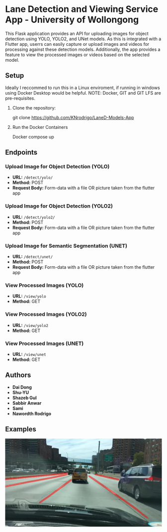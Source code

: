 
# Lane Detection and Viewing Service App - University of Wollongong

This Flask application provides an API for uploading images for object detection using YOLO, YOLO2, and UNet models.
As this is integrated with a Flutter app, userrs can easily capture or upload images and videos for processing against these detection models. 
Additionally, the app provides a feature to view the processed images or videos based on the selected model.

## Setup

Ideally I reccommed to run this in a Linux enviroment, if running in windows using Docker Desktop would be helpful. 
NOTE: Docker, GIT and GIT LFS are pre-requisites.

1. Clone the repository:


   git clone https://github.com/KNrodrigo/LaneD-Models-App

2. Run the Docker Containers

   Docker compose up



## Endpoints

### Upload Image for Object Detection (YOLO)

- **URL:** `/detect/yolo/`
- **Method:** POST
- **Request Body:** Form-data with a file OR picture taken from the flutter app

### Upload Image for Object Detection (YOLO2)

- **URL:** `/detect/yolo2/`
- **Method:** POST
- **Request Body:** Form-data with a file OR picture taken from the flutter app

### Upload Image for Semantic Segmentation (UNET)

- **URL:** `/detect/unet/`
- **Method:** POST
- **Request Body:** Form-data with a file OR picture taken from the flutter app

### View Processed Images (YOLO)

- **URL:** `/view/yolo`
- **Method:** GET

### View Processed Images (YOLO2)

- **URL:** `/view/yolo2`
- **Method:** GET

### View Processed Images (UNET)

- **URL:** `/view/unet`
- **Method:** GET

## Authors

- **Dai Dong** 
- **Shu-YU**
- **Shazeb Gul** 
- **Sabbir Anwar**
- **Sami** 
- **Nawordth Rodrigo** 

## Examples
![Alt Text](YOLO2_example2vNPS.jpg)


